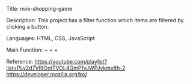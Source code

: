 Title: mini-shopping-game

Description: This project has a filter function which items are filtered by clicking a button.

Languages: HTML, CSS, JavaScript

Main Function:
+
+
+

Reference: 
https://youtube.com/playlist?list=PLv2d7VI9OotTVOL4QmPfvJWPJvkmv6h-2
https://developer.mozilla.org/ko/
